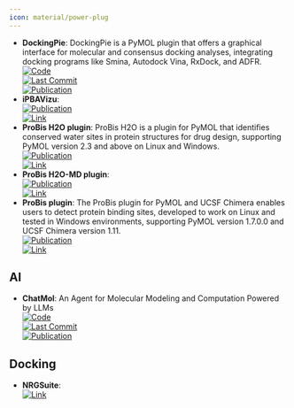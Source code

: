 ```yaml
---
icon: material/power-plug
---
```


- **DockingPie**: DockingPie is a PyMOL plugin that offers a graphical interface for molecular and consensus docking analyses, integrating docking programs like Smina, Autodock Vina, RxDock, and ADFR.  
	[![Code](https://img.shields.io/github/stars/paiardin/DockingPie?style=for-the-badge&logo=github)](https://github.com/paiardin/DockingPie)  
	[![Last Commit](https://img.shields.io/github/last-commit/paiardin/DockingPie?style=for-the-badge&logo=github)](https://github.com/paiardin/DockingPie)  
	[![Publication](https://img.shields.io/badge/Publication-Citations:22-blue?style=for-the-badge&logo=bookstack)](https://doi.org/10.1093/bioinformatics/btac452)  
- **iPBAVizu**:   
	[![Publication](https://img.shields.io/badge/Publication-Citations:82-blue?style=for-the-badge&logo=bookstack)](https://doi.org/10.1093/nar/gkr333)  
	[![Link](https://img.shields.io/badge/Link-online-brightgreen?style=for-the-badge&logo=cachet&logoColor=65FF8F)](https://www.dsimb.inserm.fr/dsimb_tools/iPBAVizu/)  
- **ProBis H2O plugin**: ProBis H2O is a plugin for PyMOL that identifies conserved water sites in protein structures for drug design, supporting PyMOL version 2.3 and above on Linux and Windows.  
	[![Publication](https://img.shields.io/badge/Publication-Citations:39-blue?style=for-the-badge&logo=bookstack)](doi:10.1021/acs.jcim.7b00443)  
	[![Link](https://img.shields.io/badge/Link-online-brightgreen?style=for-the-badge&logo=cachet&logoColor=65FF8F)](http://insilab.org/probis-h2o/)  
- **ProBis H2O-MD plugin**:   
	[![Publication](https://img.shields.io/badge/Publication-Citations:18-blue?style=for-the-badge&logo=bookstack)](https://doi.org/10.1021/acsmedchemlett.9b00651)  
	[![Link](https://img.shields.io/badge/Link-offline-red?style=for-the-badge&logo=xamarin&logoColor=red)](http://insilab.org/probis-h2o-md/)  
- **ProBis plugin**: The ProBis plugin for PyMOL and UCSF Chimera enables users to detect protein binding sites, developed to work on Linux and tested in Windows environments, supporting PyMOL version 1.7.0.0 and UCSF Chimera version 1.11.  
	[![Publication](https://img.shields.io/badge/Publication-Citations:28-blue?style=for-the-badge&logo=bookstack)](https://doi.org/10.1021/acs.jmedchem.6b01277)  
	[![Link](https://img.shields.io/badge/Link-offline-red?style=for-the-badge&logo=xamarin&logoColor=red)](http://insilab.org/probis-plugin/)  

## **AI**
- **ChatMol**: An Agent for Molecular Modeling and Computation Powered by LLMs  
	[![Code](https://img.shields.io/github/stars/ChatMol/ChatMol?style=for-the-badge&logo=github)](https://github.com/ChatMol/ChatMol)  
	[![Last Commit](https://img.shields.io/github/last-commit/ChatMol/ChatMol?style=for-the-badge&logo=github)](https://github.com/ChatMol/ChatMol)  
	[![Publication](https://img.shields.io/badge/Publication-Citations:0-blue?style=for-the-badge&logo=bookstack)](https://doi.org/10.18653/v1%2F2024.langmol-1.7)  

## **Docking**
- **NRGSuite**:   
	[![Link](https://img.shields.io/badge/Link-online-brightgreen?style=for-the-badge&logo=cachet&logoColor=65FF8F)](http://biophys.umontreal.ca/nrg/resources.html)  

